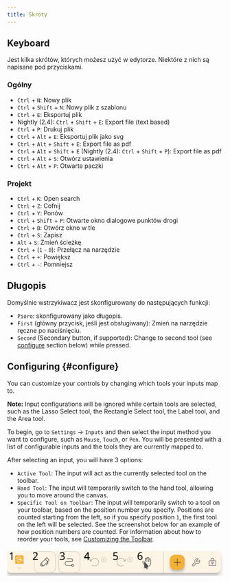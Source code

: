 ```yaml
---
title: Skróty
---
```


## Keyboard

Jest kilka skrótów, których możesz użyć w edytorze.
Niektóre z nich są napisane pod przyciskami.

### Ogólny

- `Ctrl` + `N`: Nowy plik
- `Ctrl` + `Shift` + `N`: Nowy plik z szablonu
- `Ctrl` + `E`: Eksportuj plik
- Nightly (2.4): `Ctrl` + `Shift` + `E`: Export file (text based)
- `Ctrl` + `P`: Drukuj plik
- `Ctrl` + `Alt` + `E`: Eksportuj plik jako svg
- `Ctrl` + `Alt` + `Shift` + `E`: Export file as pdf
- `Ctrl` + `Alt` + `Shift` + `E` (Nightly (2.4): `Ctrl` + `Shift` + `P`): Export file as pdf
- `Ctrl` + `Alt` + `S`: Otwórz ustawienia
- `Ctrl` + `Alt` + `P`: Otwarte paczki

### Projekt

- `Ctrl` + `K`: Open search
- `Ctrl` + `Z`: Cofnij
- `Ctrl` + `Y`: Ponów
- `Ctrl` + `Shift` + `P`: Otwarte okno dialogowe punktów drogi
- `Ctrl` + `B`: Otwórz okno w tle
- `Ctrl` + `S`: Zapisz
- `Alt` + `S`: Zmień ścieżkę
- `Ctrl` + (`1` - `0`): Przełącz na narzędzie
- `Ctrl` + `+`: Powiększ
- `Ctrl` + `-`: Pomniejsz

## Długopis

Domyślnie wstrzykiwacz jest skonfigurowany do następujących funkcji:

- `Pióro`: skonfigurowany jako długopis.
- `First` (główny przycisk, jeśli jest obsługiwany): Zmień na narzędzie ręczne po naciśnięciu.
- `Second` (Secondary button, if supported): Change to second tool (see [configure](#configure) section below) while pressed.

## Configuring {#configure}

You can customize your controls by changing which tools your inputs map to.

**Note:** Input configurations will be ignored while certain tools are selected, such as the Lasso Select tool, the Rectangle Select tool, the Label tool, and the Area tool.

To begin, go to `Settings` → `Inputs` and then select the input method you want to configure, such as `Mouse`, `Touch`, or `Pen`. You will be presented with a list of configurable inputs and the tools they are currently mapped to.

After selecting an input, you will have 3 options:

- `Active Tool`: The input will act as the currently selected tool on the toolbar.
- `Hand Tool`: The input will temporarily switch to the hand tool, allowing you to move around the canvas.
- `Specific Tool on Toolbar`: The input will temporarily switch to a tool on your toolbar, based on the position number you specify. Positions are counted starting from the left, so if you specify position `1`, the first tool on the left will be selected. See the screenshot below for an example of how position numbers are counted. For information about how to reorder your tools, see [Customizing the Toolbar](../intro/#customizing-the-toolbar).

![pasek narzędzi numerowany](toolbar_numbered.png)